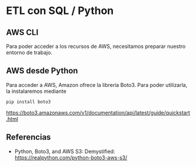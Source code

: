 # ETL con SQL / Python

## AWS CLI

Para poder acceder a los recursos de AWS, necesitamos preparar nuestro entorno de trabajo.


## AWS desde Python

Para acceder a AWS, Amazon ofrece la librería Boto3. Para poder utilizarla, la instalaremos mediante

``` console
pip install boto3
```

https://boto3.amazonaws.com/v1/documentation/api/latest/guide/quickstart.html

## Referencias

* Python, Boto3, and AWS S3: Demystified: <https://realpython.com/python-boto3-aws-s3/>

